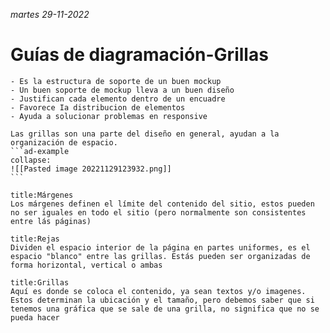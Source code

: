 <i class="time">martes 29-11-2022
</i>
<div class="head"><h1>Guías de diagramación-Grillas</h1></div>

````ad-abstract
- Es la estructura de soporte de un buen mockup
- Un buen soporte de mockup lleva a un buen diseño
- Justifican cada elemento dentro de un encuadre
- Favorece Ia distribucion de elementos
- Ayuda a solucionar problemas en responsive

Las grillas son una parte del diseño en general, ayudan a la organización de espacio. 
```ad-example
collapse:
![[Pasted image 20221129123932.png]]
```
````
```ad-warning
title:Márgenes
Los márgenes definen el límite del contenido del sitio, estos pueden no ser iguales en todo el sitio (pero normalmente son consistentes entre lás páginas)
```
```ad-warning
title:Rejas
Dividen el espacio interior de la página en partes uniformes, es el espacio "blanco" entre las grillas. Estás pueden ser organizadas de forma horizontal, vertical o ambas
```
```ad-warning
title:Grillas
Aquí es donde se coloca el contenido, ya sean textos y/o imagenes. Estos determinan la ubicación y el tamaño, pero debemos saber que si tenemos una gráfica que se sale de una grilla, no significa que no se pueda hacer

```
